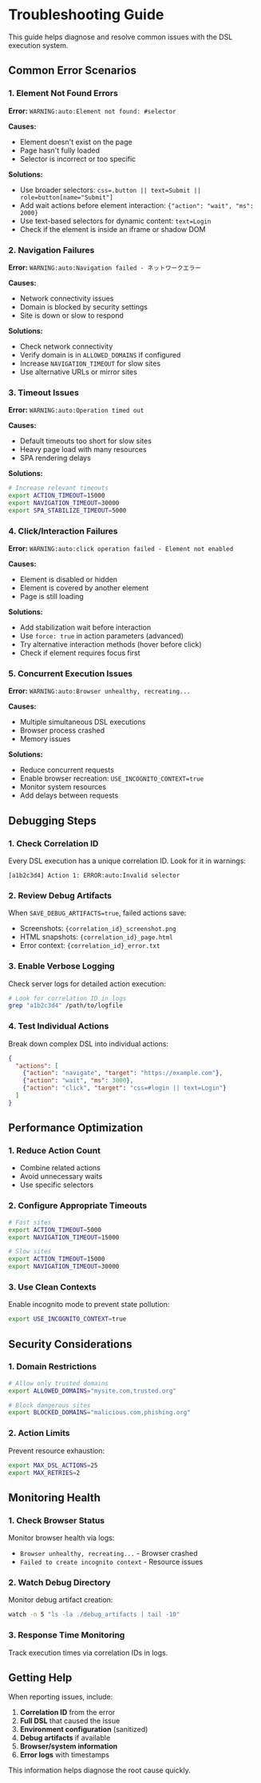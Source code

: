 # Troubleshooting Guide

This guide helps diagnose and resolve common issues with the DSL execution system.

## Common Error Scenarios

### 1. Element Not Found Errors

**Error:** `WARNING:auto:Element not found: #selector`

**Causes:**
- Element doesn't exist on the page
- Page hasn't fully loaded
- Selector is incorrect or too specific

**Solutions:**
- Use broader selectors: `css=.button || text=Submit || role=button[name="Submit"]`
- Add wait actions before element interaction: `{"action": "wait", "ms": 2000}`
- Use text-based selectors for dynamic content: `text=Login`
- Check if the element is inside an iframe or shadow DOM

### 2. Navigation Failures

**Error:** `WARNING:auto:Navigation failed - ネットワークエラー`

**Causes:**
- Network connectivity issues
- Domain is blocked by security settings
- Site is down or slow to respond

**Solutions:**
- Check network connectivity
- Verify domain is in `ALLOWED_DOMAINS` if configured
- Increase `NAVIGATION_TIMEOUT` for slow sites
- Use alternative URLs or mirror sites

### 3. Timeout Issues

**Error:** `WARNING:auto:Operation timed out`

**Causes:**
- Default timeouts too short for slow sites
- Heavy page load with many resources
- SPA rendering delays

**Solutions:**
```bash
# Increase relevant timeouts
export ACTION_TIMEOUT=15000
export NAVIGATION_TIMEOUT=30000
export SPA_STABILIZE_TIMEOUT=5000
```

### 4. Click/Interaction Failures

**Error:** `WARNING:auto:click operation failed - Element not enabled`

**Causes:**
- Element is disabled or hidden
- Element is covered by another element
- Page is still loading

**Solutions:**
- Add stabilization wait before interaction
- Use `force: true` in action parameters (advanced)
- Try alternative interaction methods (hover before click)
- Check if element requires focus first

### 5. Concurrent Execution Issues

**Error:** `WARNING:auto:Browser unhealthy, recreating...`

**Causes:**
- Multiple simultaneous DSL executions
- Browser process crashed
- Memory issues

**Solutions:**
- Reduce concurrent requests
- Enable browser recreation: `USE_INCOGNITO_CONTEXT=true`
- Monitor system resources
- Add delays between requests

## Debugging Steps

### 1. Check Correlation ID

Every DSL execution has a unique correlation ID. Look for it in warnings:
```
[a1b2c3d4] Action 1: ERROR:auto:Invalid selector
```

### 2. Review Debug Artifacts

When `SAVE_DEBUG_ARTIFACTS=true`, failed actions save:
- Screenshots: `{correlation_id}_screenshot.png`
- HTML snapshots: `{correlation_id}_page.html`
- Error context: `{correlation_id}_error.txt`

### 3. Enable Verbose Logging

Check server logs for detailed action execution:
```bash
# Look for correlation ID in logs
grep "a1b2c3d4" /path/to/logfile
```

### 4. Test Individual Actions

Break down complex DSL into individual actions:
```json
{
  "actions": [
    {"action": "navigate", "target": "https://example.com"},
    {"action": "wait", "ms": 3000},
    {"action": "click", "target": "css=#login || text=Login"}
  ]
}
```

## Performance Optimization

### 1. Reduce Action Count

- Combine related actions
- Avoid unnecessary waits
- Use specific selectors

### 2. Configure Appropriate Timeouts

```bash
# Fast sites
export ACTION_TIMEOUT=5000
export NAVIGATION_TIMEOUT=15000

# Slow sites  
export ACTION_TIMEOUT=15000
export NAVIGATION_TIMEOUT=30000
```

### 3. Use Clean Contexts

Enable incognito mode to prevent state pollution:
```bash
export USE_INCOGNITO_CONTEXT=true
```

## Security Considerations

### 1. Domain Restrictions

```bash
# Allow only trusted domains
export ALLOWED_DOMAINS="mysite.com,trusted.org"

# Block dangerous sites
export BLOCKED_DOMAINS="malicious.com,phishing.org"
```

### 2. Action Limits

Prevent resource exhaustion:
```bash
export MAX_DSL_ACTIONS=25
export MAX_RETRIES=2
```

## Monitoring Health

### 1. Check Browser Status

Monitor browser health via logs:
- `Browser unhealthy, recreating...` - Browser crashed
- `Failed to create incognito context` - Resource issues

### 2. Watch Debug Directory

Monitor debug artifact creation:
```bash
watch -n 5 "ls -la ./debug_artifacts | tail -10"
```

### 3. Response Time Monitoring

Track execution times via correlation IDs in logs.

## Getting Help

When reporting issues, include:

1. **Correlation ID** from the error
2. **Full DSL** that caused the issue  
3. **Environment configuration** (sanitized)
4. **Debug artifacts** if available
5. **Browser/system information**
6. **Error logs** with timestamps

This information helps diagnose the root cause quickly.